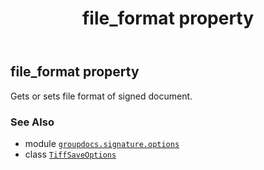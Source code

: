 ﻿---
title: file_format property
second_title: GroupDocs.Signature for Python via .NET API References
description: 
type: docs
url: /python-net/groupdocs.signature.options/tiffsaveoptions/file_format/
is_root: false
weight: 50
---

## file_format property


Gets or sets file format of signed document.

### See Also
* module [`groupdocs.signature.options`](../../)
* class [`TiffSaveOptions`](/signature/python-net/groupdocs.signature.options/tiffsaveoptions)
